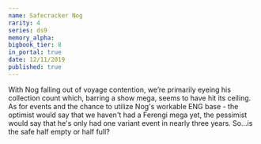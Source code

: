 ```yaml
---
name: Safecracker Nog
rarity: 4
series: ds9
memory_alpha:
bigbook_tier: 8
in_portal: true
date: 12/11/2019
published: true
---
```


With Nog falling out of voyage contention, we’re primarily eyeing his collection count which, barring a show mega, seems to have hit its ceiling. As for events and the chance to utilize Nog's workable ENG base - the optimist would say that we haven't had a Ferengi mega yet, the pessimist would say that he's only had one variant event in nearly three years. So...is the safe half empty or half full?

